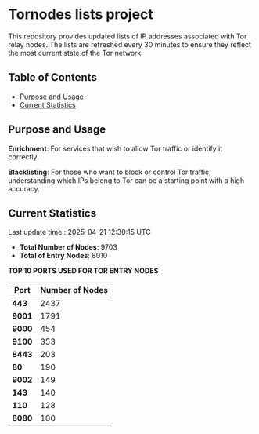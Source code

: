 # Tornodes lists project

This repository provides updated lists of IP addresses associated with Tor relay nodes. The lists are refreshed every 30 minutes to ensure they reflect the most current state of the Tor network.

## Table of Contents

- [Purpose and Usage](#purpose-and-usage)
- [Current Statistics](#current-statistics)


## Purpose and Usage

**Enrichment**: For services that wish to allow Tor traffic or identify it correctly.

**Blacklisting**: For those who want to block or control Tor traffic, understanding which IPs belong to Tor can be a starting point with a high accuracy.

## Current Statistics

Last update time : 2025-04-21 12:30:15 UTC

- **Total Number of Nodes**: 9703
- **Total of Entry Nodes**: 8010

**TOP 10 PORTS USED FOR TOR ENTRY NODES**

| **Port** | **Number of Nodes** |
|------|-----------------|
| **443**   | 2437  |
| **9001**   | 1791  |
| **9000**   | 454  |
| **9100**   | 353  |
| **8443**   | 203  |
| **80**   | 190  |
| **9002**   | 149  |
| **143**   | 140  |
| **110**   | 128  |
| **8080**   | 100  |

